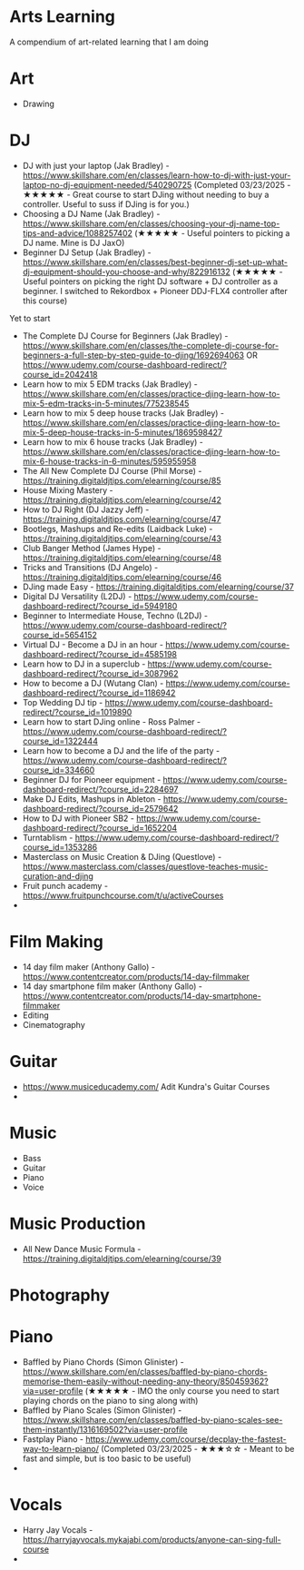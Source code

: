 # Arts Learning
A compendium of art-related learning that I am doing

# Art 
- Drawing

# DJ
* DJ with just your laptop (Jak Bradley) - https://www.skillshare.com/en/classes/learn-how-to-dj-with-just-your-laptop-no-dj-equipment-needed/540290725 (Completed 03/23/2025 - ★★★★★ - Great course to start DJing without needing to buy a controller. Useful to suss if DJing is for you.)
* Choosing a DJ Name (Jak Bradley) - https://www.skillshare.com/en/classes/choosing-your-dj-name-top-tips-and-advice/1088257402 (★★★★★ - Useful pointers to picking a DJ name. Mine is DJ JaxO)
* Beginner DJ Setup (Jak Bradley) - https://www.skillshare.com/en/classes/best-beginner-dj-set-up-what-dj-equipment-should-you-choose-and-why/822916132 (★★★★★ - Useful pointers on picking the right DJ software + DJ controller as a beginner. I switched to Rekordbox + Pioneer DDJ-FLX4 controller after this course)

Yet to start
* The Complete DJ Course for Beginners (Jak Bradley) - https://www.skillshare.com/en/classes/the-complete-dj-course-for-beginners-a-full-step-by-step-guide-to-djing/1692694063 OR https://www.udemy.com/course-dashboard-redirect/?course_id=2042418
* Learn how to mix 5 EDM tracks (Jak Bradley) - https://www.skillshare.com/en/classes/practice-djing-learn-how-to-mix-5-edm-tracks-in-5-minutes/775238545
* Learn how to mix 5 deep house tracks (Jak Bradley) - https://www.skillshare.com/en/classes/practice-djing-learn-how-to-mix-5-deep-house-tracks-in-5-minutes/1869598427
* Learn how to mix 6 house tracks (Jak Bradley) - https://www.skillshare.com/en/classes/practice-djing-learn-how-to-mix-6-house-tracks-in-6-minutes/595955958
* The All New Complete DJ Course (Phil Morse) - https://training.digitaldjtips.com/elearning/course/85
* House Mixing Mastery - https://training.digitaldjtips.com/elearning/course/42
* How to DJ Right (DJ Jazzy Jeff) - https://training.digitaldjtips.com/elearning/course/47
* Bootlegs, Mashups and Re-edits (Laidback Luke) - https://training.digitaldjtips.com/elearning/course/43
* Club Banger Method (James Hype) - https://training.digitaldjtips.com/elearning/course/48
* Tricks and Transitions (DJ Angelo) - https://training.digitaldjtips.com/elearning/course/46
* DJing made Easy - https://training.digitaldjtips.com/elearning/course/37
* Digital DJ Versatility (L2DJ) - https://www.udemy.com/course-dashboard-redirect/?course_id=5949180
* Beginner to Intermediate House, Techno (L2DJ) - https://www.udemy.com/course-dashboard-redirect/?course_id=5654152
* Virtual DJ - Become a DJ in an hour - https://www.udemy.com/course-dashboard-redirect/?course_id=4585198
* Learn how to DJ in a superclub - https://www.udemy.com/course-dashboard-redirect/?course_id=3087962
* How to become a DJ (Wutang Clan) - https://www.udemy.com/course-dashboard-redirect/?course_id=1186942
* Top Wedding DJ tip - https://www.udemy.com/course-dashboard-redirect/?course_id=1019890
* Learn how to start DJing online - Ross Palmer - https://www.udemy.com/course-dashboard-redirect/?course_id=1322444
* Learn how to become a DJ and the life of the party - https://www.udemy.com/course-dashboard-redirect/?course_id=334660
* Beginner DJ for Pioneer equipment - https://www.udemy.com/course-dashboard-redirect/?course_id=2284697
* Make DJ Edits, Mashups in Ableton - https://www.udemy.com/course-dashboard-redirect/?course_id=2579642
* How to DJ with Pioneer SB2 - https://www.udemy.com/course-dashboard-redirect/?course_id=1652204
* Turntablism - https://www.udemy.com/course-dashboard-redirect/?course_id=1353286
* Masterclass on Music Creation & DJing (Questlove) - https://www.masterclass.com/classes/questlove-teaches-music-curation-and-djing
* Fruit punch academy - https://www.fruitpunchcourse.com/t/u/activeCourses
* 
# Film Making
- 14 day film maker (Anthony Gallo) - https://www.contentcreator.com/products/14-day-filmmaker
- 14 day smartphone film maker (Anthony Gallo) - https://www.contentcreator.com/products/14-day-smartphone-filmmaker
- Editing
- Cinematography

# Guitar
- https://www.musiceducademy.com/ Adit Kundra's Guitar Courses
- 
# Music
- Bass 
- Guitar
- Piano
- Voice

# Music Production
- All New Dance Music Formula - https://training.digitaldjtips.com/elearning/course/39
  
# Photography
# Piano
- Baffled by Piano Chords (Simon Glinister) - https://www.skillshare.com/en/classes/baffled-by-piano-chords-memorise-them-easily-without-needing-any-theory/850459362?via=user-profile (★★★★★ - IMO the only course you need to start playing chords on the piano to sing along with) 
- Baffled by Piano Scales (Simon Glinister) - https://www.skillshare.com/en/classes/baffled-by-piano-scales-see-them-instantly/1316169502?via=user-profile
- Fastplay Piano - https://www.udemy.com/course/decplay-the-fastest-way-to-learn-piano/ (Completed 03/23/2025 - ★★★☆☆ - Meant to be fast and simple, but is too basic to be useful)
-  
# Vocals
- Harry Jay Vocals - https://harryjayvocals.mykajabi.com/products/anyone-can-sing-full-course
- 
